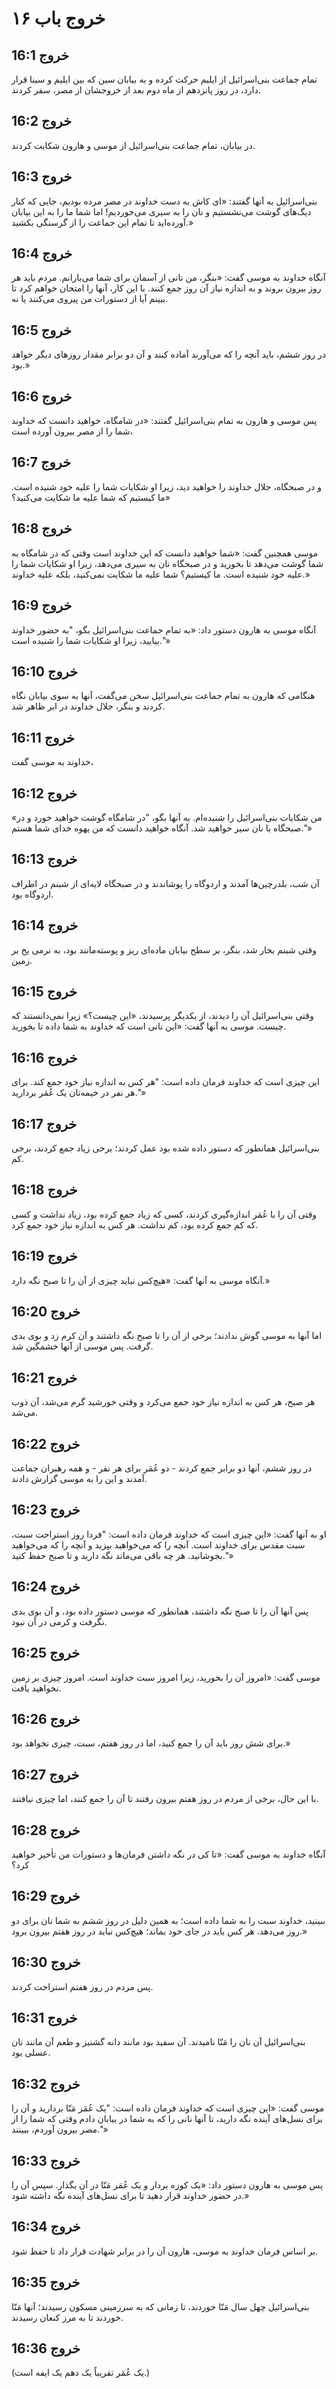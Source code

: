 # خروج باب ۱۶

## خروج 16:1

تمام جماعت بنی‌اسرائیل از ایلیم حرکت کرده و به بیابان سین که بین ایلیم و سینا قرار دارد، در روز پانزدهم از ماه دوم بعد از خروجشان از مصر، سفر کردند.

## خروج 16:2

در بیابان، تمام جماعت بنی‌اسرائیل از موسی و هارون شکایت کردند.

## خروج 16:3

بنی‌اسرائیل به آنها گفتند: «ای کاش به دست خداوند در مصر مرده بودیم، جایی که کنار دیگ‌های گوشت می‌نشستیم و نان را به سیری می‌خوردیم! اما شما ما را به این بیابان آورده‌اید تا تمام این جماعت را از گرسنگی بکشید.»

## خروج 16:4

آنگاه خداوند به موسی گفت: «بنگر، من نانی از آسمان برای شما می‌بارانم. مردم باید هر روز بیرون بروند و به اندازه نیاز آن روز جمع کنند. با این کار، آنها را امتحان خواهم کرد تا ببینم آیا از دستورات من پیروی می‌کنند یا نه.

## خروج 16:5

در روز ششم، باید آنچه را که می‌آورند آماده کنند و آن دو برابر مقدار روزهای دیگر خواهد بود.»

## خروج 16:6

پس موسی و هارون به تمام بنی‌اسرائیل گفتند: «در شامگاه، خواهید دانست که خداوند شما را از مصر بیرون آورده است،

## خروج 16:7

و در صبحگاه، جلال خداوند را خواهید دید، زیرا او شکایات شما را علیه خود شنیده است. ما کیستیم که شما علیه ما شکایت می‌کنید؟»

## خروج 16:8

موسی همچنین گفت: «شما خواهید دانست که این خداوند است وقتی که در شامگاه به شما گوشت می‌دهد تا بخورید و در صبحگاه نان به سیری می‌دهد، زیرا او شکایات شما را علیه خود شنیده است. ما کیستیم؟ شما علیه ما شکایت نمی‌کنید، بلکه علیه خداوند.»

## خروج 16:9

آنگاه موسی به هارون دستور داد: «به تمام جماعت بنی‌اسرائیل بگو، "به حضور خداوند بیایید، زیرا او شکایات شما را شنیده است."»

## خروج 16:10

هنگامی که هارون به تمام جماعت بنی‌اسرائیل سخن می‌گفت، آنها به سوی بیابان نگاه کردند و بنگر، جلال خداوند در ابر ظاهر شد.

## خروج 16:11

خداوند به موسی گفت،

## خروج 16:12

«من شکایات بنی‌اسرائیل را شنیده‌ام. به آنها بگو، "در شامگاه گوشت خواهید خورد و در صبحگاه با نان سیر خواهید شد. آنگاه خواهید دانست که من یهوه خدای شما هستم."»

## خروج 16:13

آن شب، بلدرچین‌ها آمدند و اردوگاه را پوشاندند و در صبحگاه لایه‌ای از شبنم در اطراف اردوگاه بود.

## خروج 16:14

وقتی شبنم بخار شد، بنگر، بر سطح بیابان ماده‌ای ریز و پوسته‌مانند بود، به نرمی یخ بر زمین.

## خروج 16:15

وقتی بنی‌اسرائیل آن را دیدند، از یکدیگر پرسیدند، «این چیست؟» زیرا نمی‌دانستند که چیست. موسی به آنها گفت: «این نانی است که خداوند به شما داده تا بخورید.

## خروج 16:16

این چیزی است که خداوند فرمان داده است: "هر کس به اندازه نیاز خود جمع کند. برای هر نفر در خیمه‌تان یک عُمَر بردارید."»

## خروج 16:17

بنی‌اسرائیل همانطور که دستور داده شده بود عمل کردند؛ برخی زیاد جمع کردند، برخی کم.

## خروج 16:18

وقتی آن را با عُمَر اندازه‌گیری کردند، کسی که زیاد جمع کرده بود، زیاد نداشت و کسی که کم جمع کرده بود، کم نداشت. هر کس به اندازه نیاز خود جمع کرد.

## خروج 16:19

آنگاه موسی به آنها گفت: «هیچ‌کس نباید چیزی از آن را تا صبح نگه دارد.»

## خروج 16:20

اما آنها به موسی گوش ندادند؛ برخی از آن را تا صبح نگه داشتند و آن کرم زد و بوی بدی گرفت. پس موسی از آنها خشمگین شد.

## خروج 16:21

هر صبح، هر کس به اندازه نیاز خود جمع می‌کرد و وقتی خورشید گرم می‌شد، آن ذوب می‌شد.

## خروج 16:22

در روز ششم، آنها دو برابر جمع کردند - دو عُمَر برای هر نفر - و همه رهبران جماعت آمدند و این را به موسی گزارش دادند.

## خروج 16:23

او به آنها گفت: «این چیزی است که خداوند فرمان داده است: "فردا روز استراحت سبت، سبت مقدس برای خداوند است. آنچه را که می‌خواهید بپزید و آنچه را که می‌خواهید بجوشانید. هر چه باقی می‌ماند نگه دارید و تا صبح حفظ کنید."»

## خروج 16:24

پس آنها آن را تا صبح نگه داشتند، همانطور که موسی دستور داده بود، و آن بوی بدی نگرفت و کرمی در آن نبود.

## خروج 16:25

موسی گفت: «امروز آن را بخورید، زیرا امروز سبت خداوند است. امروز چیزی بر زمین نخواهید یافت.

## خروج 16:26

برای شش روز باید آن را جمع کنید، اما در روز هفتم، سبت، چیزی نخواهد بود.»

## خروج 16:27

با این حال، برخی از مردم در روز هفتم بیرون رفتند تا آن را جمع کنند، اما چیزی نیافتند.

## خروج 16:28

آنگاه خداوند به موسی گفت: «تا کی در نگه داشتن فرمان‌ها و دستورات من تأخیر خواهید کرد؟

## خروج 16:29

ببینید، خداوند سبت را به شما داده است؛ به همین دلیل در روز ششم به شما نان برای دو روز می‌دهد. هر کس باید در جای خود بماند؛ هیچ‌کس نباید در روز هفتم بیرون برود.»

## خروج 16:30

پس مردم در روز هفتم استراحت کردند.

## خروج 16:31

بنی‌اسرائیل آن نان را مَنّا نامیدند. آن سفید بود مانند دانه گشنیز و طعم آن مانند نان عسلی بود.

## خروج 16:32

موسی گفت: «این چیزی است که خداوند فرمان داده است: "یک عُمَر مَنّا بردارید و آن را برای نسل‌های آینده نگه دارید، تا آنها نانی را که به شما در بیابان دادم وقتی که شما را از مصر بیرون آوردم، ببینند."»

## خروج 16:33

پس موسی به هارون دستور داد: «یک کوزه بردار و یک عُمَر مَنّا در آن بگذار. سپس آن را در حضور خداوند قرار دهید تا برای نسل‌های آینده نگه داشته شود.»

## خروج 16:34

بر اساس فرمان خداوند به موسی، هارون آن را در برابر شهادت قرار داد تا حفظ شود.

## خروج 16:35

بنی‌اسرائیل چهل سال مَنّا خوردند، تا زمانی که به سرزمینی مسکون رسیدند؛ آنها مَنّا خوردند تا به مرز کنعان رسیدند.

## خروج 16:36

(یک عُمَر تقریباً یک دهم یک ایفه است.)
